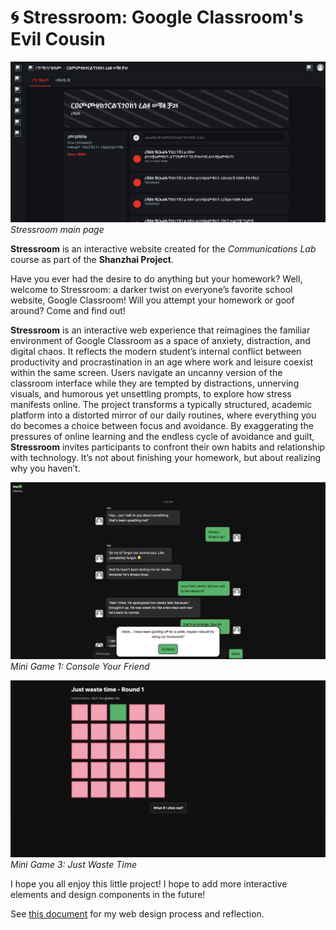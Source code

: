 # 🌀 Stressroom: Google Classroom's Evil Cousin 

![banner](images/stressroom.png) 
*Stressroom main page* 

**Stressroom** is an interactive website created for the *Communications Lab* course as part of the **Shanzhai Project**.  

Have you ever had the desire to do anything but your homework? Well, welcome to Stressroom: a darker twist on everyone’s favorite school website, Google Classroom! Will you attempt your homework or goof around? Come and find out! 

**Stressroom** is an interactive web experience that reimagines the familiar environment of Google Classroom as a space of anxiety, distraction, and digital chaos. It reflects the modern student’s internal conflict between productivity and procrastination in an age where work and leisure coexist within the same screen. Users navigate an uncanny version of the classroom interface while they are tempted by distractions, unnerving visuals, and humorous yet unsettling prompts, to explore how stress manifests online. The project transforms a typically structured, academic platform into a distorted mirror of our daily routines, where everything you do becomes a choice between focus and avoidance. By exaggerating the pressures of online learning and the endless cycle of avoidance and guilt, **Stressroom** invites participants to confront their own habits and relationship with technology. It’s not about finishing your homework, but about realizing why you haven’t.

![minigame1](images/minigame1.png)
*Mini Game 1: Console Your Friend* 

![minigame](images/minigame3.png)
*Mini Game 3: Just Waste Time* 

I hope you all enjoy this little project! I hope to add more interactive elements and design components in the future! 

See [this document](https://docs.google.com/document/d/1BYtGcwwCts1LWWttQop1bOKBodvam_2_HQGXkqIsKAg/edit?usp=sharing) for my web design process and reflection. 

